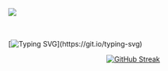  <img src="https://github.com/HenriqueArgolo/HenriqueArgolo/assets/79125655/7983fab5-9495-4467-9f56-d421323e1c93"/>
 
 <br>
 <br>
 <br>
 
[![Typing SVG](https://readme-typing-svg.herokuapp.com?font=Fira+Code&pause=1000&color=1F98F7&random=false&width=435&lines=Hello%2C++my++name+is+Jo%C3%A3o+Henrique!)](https://git.io/typing-svg)

<div align="center">

[![GitHub Streak](https://github-readme-streak-stats.herokuapp.com?user=HenriqueArgolo&theme=aura)](https://git.io/streak-stats)

</div>
